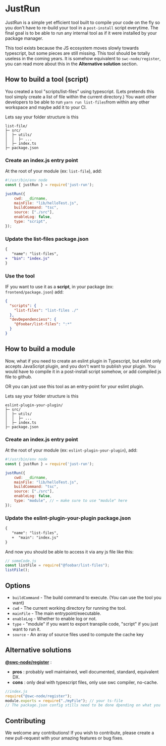 # JustRun

JustRun is a simple yet efficient tool built to compile your code on the fly 
so you don't have to re-build your tool in a `post-install` script everytime.
The final goal is to be able to run any internal tool as if it were installed by your package manager.

This tool exists because the JS ecosystem moves slowly towards typescript, but some pieces are still missing.
This tool should be totally useless in the coming years.
It is somehow equivalent to `swc-node/register`, you can read more about this in the **Alternative solution** section.


## How to build a tool (script)

You created a tool "scripts/list-files" using typescript.
(Lets pretends this tool simply create a list of file within the current directory.)
You want other developers to be able to run `yarn run list-files`from within 
any other workspace and maybe add it to your CI.

Lets say your folder structure is this
```
list-file/
├─ src/
│  ├─ utils/
│  │  ├─ ...
│  ├─ index.ts
├─ package.json
```

### Create an index.js entry point 
At the root of your module (ex: `list-file`), add:
```javascript
#!/usr/bin/env node
const { justRun } = require('just-run');

justRun({
    cwd: __dirname,
    mainFile: "lib/helloTest.js",
    buildCommand: "tsc",
    source: ["./src"],
    enableLog: false,
    type: "script",
});
```
### Update the list-files package.json

```diff
{
   "name": "list-files",
+  "bin": "index.js"
}
```

### Use the tool
IF you want to use it as a **script**, in your package (ex: `frontend/package.json`) add:

```json
{
  "scripts": {
    "list-files": "list-files ./"
  },
  "devDependenciess": {
    "@foobar/list-files": ":*"
  }
}
```


## How to build a module

Now, what if you need to create an eslint plugin in Typescript,
but eslint only accepts JavaScript plugin, and you don't want to publish your plugin.
You would have to compile it in a post-install script somehow, or add compiled js file to github.

OR you can just use this tool as an entry-point for your eslint plugin.

Lets say your folder structure is this
```
eslint-plugin-your-plugin/
├─ src/
│  ├─ utils/
│  │  ├─ ...
│  ├─ index.ts
├─ package.json
```

### Create an index.js entry point 
At the root of your module (ex: `eslint-plugin-your-plugin`), add:
```javascript
#!/usr/bin/env node
const { justRun } = require('just-run');

justRun({
    cwd: __dirname,
    mainFile: "lib/helloTest.js",
    buildCommand: "tsc",
    source: ["./src"],
    enableLog: false,
    type: "module", // ← make sure to use "module" here
});
```
### Update the eslint-plugin-your-plugin package.json

```diff
{
   "name": "list-files",
   +  "main": "index.js"
}
```

And now you should be able to access it via any js file like this:
```javascript
// someCode.js
const listFile = require("@foobar/list-files");
listFile();
```


## Options

- `buildCommand` - The build command to execute. (You can use the tool you want)
- `cwd` - The current working directory for running the tool.
- `mainFile` - The main entrypoint/executable.
- `enableLog` - Whether to enable log or not.
- `type` - "module" if you want to export transpile code, "script" if you just want to run it.
- `source` - An array of source files used to compute the cache key


## Alternative solutions

**[@swc-node/register](https://www.npmjs.com/package/@swc-node/register)** :
- **pros** :
  probably well maintained, well documented, standard, equivalent DX.
- **cons** : only deal with typescript files, only use swc compiler, no-cache.
```javascript
//index.js
require("@swc-node/register");
module.exports = require("./myFile"); // your ts-file
// The package.json config stills need to be done dpending on what you are trying to achieve 
```


## Contributing

We welcome any contributions! If you wish to contribute, please create a new pull-request with your amazing features or bug fixes.
